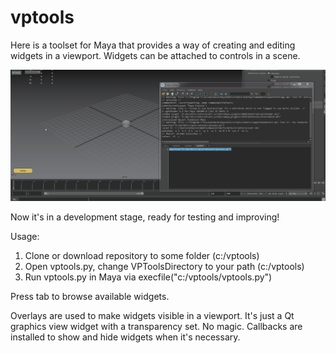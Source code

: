 # vptools
Here is a toolset for Maya that provides a way of creating and editing widgets in a viewport. 
Widgets can be attached to controls in a scene.

![Logo](/test.gif)

Now it's in a development stage, ready for testing and improving!

Usage:
1. Clone or download repository to some folder (c:/vptools)
2. Open vptools.py, change VPToolsDirectory to your path (c:/vptools)
3. Run vptools.py in Maya via execfile("c:/vptools/vptools.py")

Press tab to browse available widgets.

Overlays are used to make widgets visible in a viewport. It's just a Qt graphics view widget with a transparency set. No magic.
Callbacks are installed to show and hide widgets when it's necessary.
